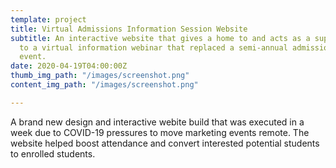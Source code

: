 ```yaml
---
template: project
title: Virtual Admissions Information Session Website
subtitle: An interactive website that gives a home to and acts as a supplement piece
  to a virtual information webinar that replaced a semi-annual admissions marketing
  event.
date: 2020-04-19T04:00:00Z
thumb_img_path: "/images/screenshot.png"
content_img_path: "/images/screenshot.png"

---
```

A brand new design and interactive webite build that was executed in a week due to COVID-19 pressures to move marketing events remote. The website helped boost attendance and convert interested potential students to enrolled students.